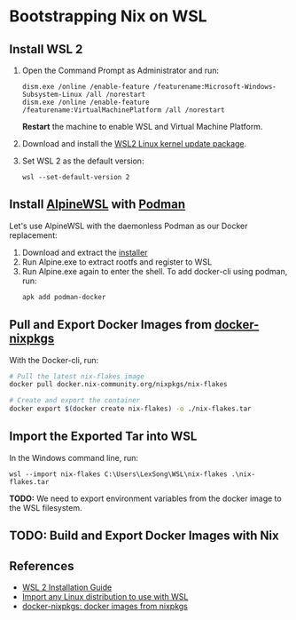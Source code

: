 # Bootstrapping Nix on WSL

## Install WSL 2

1. Open the Command Prompt as Administrator and run:

   ```batch
   dism.exe /online /enable-feature /featurename:Microsoft-Windows-Subsystem-Linux /all /norestart
   dism.exe /online /enable-feature /featurename:VirtualMachinePlatform /all /norestart
   ```

   **Restart** the machine to enable WSL and Virtual Machine Platform.

2. Download and install the [WSL2 Linux kernel update package](https://wslstorestorage.blob.core.windows.net/wslblob/wsl_update_x64.msi).
3. Set WSL 2 as the default version:

   ```batch
   wsl --set-default-version 2
   ```

## Install [AlpineWSL](https://github.com/yuk7/AlpineWSL) with [Podman](https://podman.io)

Let's use AlpineWSL with the daemonless Podman as our Docker replacement:

1. Download and extract the [installer](https://github.com/yuk7/AlpineWSL/releases)
2. Run Alpine.exe to extract rootfs and register to WSL
3. Run Alpine.exe again to enter the shell. To add docker-cli using podman, run:
   ```sh
   apk add podman-docker
   ```

## Pull and Export Docker Images from [docker-nixpkgs](https://github.com/nix-community/docker-nixpkgs)

With the Docker-cli, run:

```sh
# Pull the latest nix-flakes image
docker pull docker.nix-community.org/nixpkgs/nix-flakes

# Create and export the container
docker export $(docker create nix-flakes) -o ./nix-flakes.tar
```

## Import the Exported Tar into WSL

In the Windows command line, run:

```batch
wsl --import nix-flakes C:\Users\LexSong\WSL\nix-flakes .\nix-flakes.tar
```

**TODO:** We need to export environment variables from the docker image to the WSL filesystem.

## TODO: Build and Export Docker Images with Nix

## References

- [WSL 2 Installation Guide](https://docs.microsoft.com/en-us/windows/wsl/install-win10)
- [Import any Linux distribution to use with WSL](https://docs.microsoft.com/en-us/windows/wsl/use-custom-distro)
- [docker-nixpkgs: docker images from nixpkgs](https://github.com/nix-community/docker-nixpkgs)
